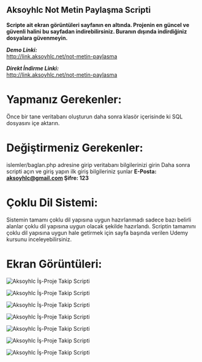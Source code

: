 
## Aksoyhlc Not Metin Paylaşma Scripti
**Scripte ait ekran görüntüleri sayfanın en altında. Projenin en güncel ve güvenli halini bu sayfadan indirebilirsiniz. Buranın dışında indirdiğiniz dosyalara güvenmeyin.**

***Demo Linki:***  
http://link.aksoyhlc.net/not-metin-paylasma

***Direkt İndirme Linki:***  
http://link.aksoyhlc.net/not-metin-paylasma

Yapmanız Gerekenler:
=====================
Önce bir tane veritabanı oluşturun daha sonra klasör içerisinde ki SQL dosyasını içe aktarın.

Değiştirmeniz Gerekenler:
=========================
islemler/baglan.php adresine girip veritabanı bilgilerinizi girin
Daha sonra scripti açın ve giriş yapın ilk giriş bilgileriniz şunlar
**E-Posta: aksoyhlc@gmail.com
Şifre: 123**

Çoklu Dil Sistemi:
===============
Sistemin tamamı çoklu dil yapısına uygun hazırlanmadı sadece bazı belirli alanlar çoklu dil yapısına uygun olacak şekilde hazırlandı. Scriptin tamamını çoklu dil yapısına uygun hale getirmek için sayfa başında verilen Udemy kursunu inceleyebilirsiniz. 

# Ekran Görüntüleri:

![Aksoyhlc İş-Proje Takip Scripti](https://www.aksoyhlc.net/wp-content/uploads/2019/09/Aksoyhlc-Not-Metin-Payla%C5%9Fma-Scripti-1.png")

![Aksoyhlc İş-Proje Takip Scripti](https://www.aksoyhlc.net/wp-content/uploads/2019/09/Aksoyhlc-Not-Metin-Payla%C5%9Fma-Scripti-7.png")

![Aksoyhlc İş-Proje Takip Scripti](https://www.aksoyhlc.net/wp-content/uploads/2019/09/Aksoyhlc-Not-Metin-Payla%C5%9Fma-Scripti-6.png")

![Aksoyhlc İş-Proje Takip Scripti](https://www.aksoyhlc.net/wp-content/uploads/2019/09/Aksoyhlc-Not-Metin-Payla%C5%9Fma-Scripti-5.png")

![Aksoyhlc İş-Proje Takip Scripti](https://www.aksoyhlc.net/wp-content/uploads/2019/09/Aksoyhlc-Not-Metin-Payla%C5%9Fma-Scripti-4.png")

![Aksoyhlc İş-Proje Takip Scripti](https://www.aksoyhlc.net/wp-content/uploads/2019/09/Aksoyhlc-Not-Metin-Payla%C5%9Fma-Scripti-3.png")

![Aksoyhlc İş-Proje Takip Scripti](https://www.aksoyhlc.net/wp-content/uploads/2019/09/Aksoyhlc-Not-Metin-Payla%C5%9Fma-Scripti-2.png")
